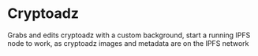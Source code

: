 # Cryptoadz
Grabs and edits cryptoadz with a custom background, start a running IPFS node to work, as cryptoadz images and metadata are on the IPFS network

